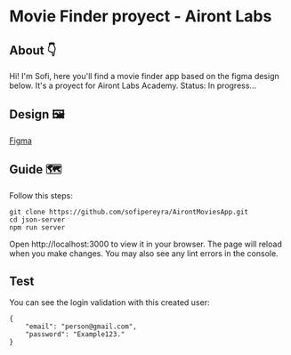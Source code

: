# Movie Finder proyect - Airont Labs

## About 👇
Hi! I'm Sofi, here you'll find a movie finder app based on the figma design below. It's a proyect for Airont Labs Academy.
Status: In progress...

## Design 🖼️
[Figma](https://www.figma.com/file/MSmeonA7XIlKO21lm7EFZI/MovieFinder-Airont-Labs?node-id=0%3A1&t=vJ4byv73XLp9PyMA-0)

## Guide 🗺️

Follow this steps:

```
git clone https://github.com/sofipereyra/AirontMoviesApp.git
cd json-server
npm run server
```

Open http://localhost:3000 to view it in your browser.
The page will reload when you make changes.
You may also see any lint errors in the console.

## Test

You can see the login validation with this created user:

```
{
    "email": "person@gmail.com",
    "password": "Example123."
}
```
